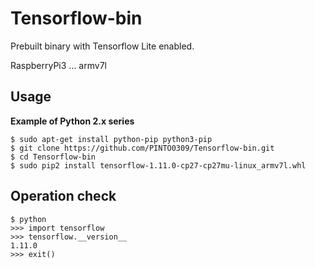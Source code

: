 # Tensorflow-bin
Prebuilt binary with Tensorflow Lite enabled.

RaspberryPi3 ... armv7l  

## Usage
**Example of Python 2.x series**
```
$ sudo apt-get install python-pip python3-pip
$ git clone https://github.com/PINTO0309/Tensorflow-bin.git
$ cd Tensorflow-bin
$ sudo pip2 install tensorflow-1.11.0-cp27-cp27mu-linux_armv7l.whl
```

## Operation check
```
$ python
>>> import tensorflow
>>> tensorflow.__version__
1.11.0
>>> exit()
```
